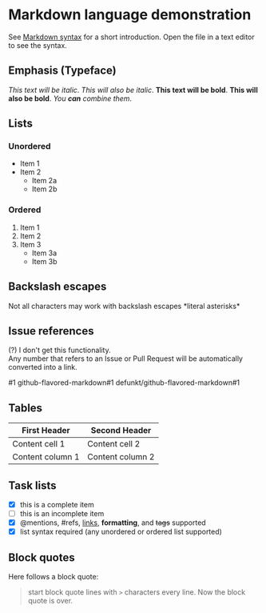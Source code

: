 # Markdown language demonstration
See [Markdown syntax](https://guides.github.com/pdfs/markdown-cheatsheet-online.pdf) for a short introduction. Open the file in a text editor to see the syntax.

## Emphasis (Typeface)

*This text will be italic*.
_This will also be italic_.
**This text will be bold**.
__This will also be bold__.
*You **can** combine them*.

## Lists

### Unordered

* Item 1
* Item 2
  * Item 2a
  * Item 2b

### Ordered

1. Item 1
2. Item 2
3. Item 3
   * Item 3a
   * Item 3b

## Backslash escapes

Not all characters may work with backslash escapes
\*literal asterisks\*

## Issue references

(?) I don't get this functionality.  
Any number that refers to an Issue or Pull Request will be automatically converted into a link.

#1
github-flavored-markdown#1
defunkt/github-flavored-markdown#1

## Tables

First Header | Second Header
------------ | -------------
Content cell 1 | Content cell 2
Content column 1 | Content column 2

## Task lists

- [x] this is a complete item
- [ ] this is an incomplete item
- [x] @mentions, #refs, [links](), **formatting**, and <del>tags</del> supported
- [x] list syntax required (any unordered or ordered list supported)

## Block quotes

Here follows a block quote:
> start block quote lines with `>` characters
> every line.
Now the block quote is over.
